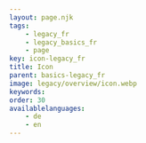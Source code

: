 ```yaml
---
layout: page.njk
tags: 
    - legacy_fr
    - legacy_basics_fr
    - page
key: icon-legacy_fr
title: Icon
parent: basics-legacy_fr
image: legacy/overview/icon.webp
keywords: 
order: 30
availablelanguages: 
    - de
    - en
---
```

